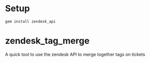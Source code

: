 # Setup
`gem install zendesk_api`
# zendesk_tag_merge
A quick tool to use the zendesk API to merge together tags on tickets
